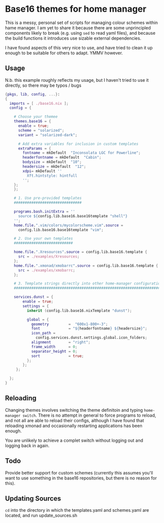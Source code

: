 # Base16 themes for home manager

This is a messy, personal set of scripts for managing colour schemes within
hame manager. I am yet to share it because there are some unprincipled
components likely to break (e.g. using `sed` to read yaml files), and because
the build functions it introduces use sizable external dependencies.

I have found aspects of this very nice to use, and have tried to clean it up
enough to be suitable for others to adapt. YMMV however.

## Usage

N.b. this example roughly reflects my usage, but I haven't tried to use it
directly, so there may be typos / bugs

```nix
{pkgs, lib, config, ...}:
{
  imports = [ ./base16.nix ];
  config = {

    # Choose your themee
    themes.base16 = {
      enable = true;
      scheme = "solarized";
      variant = "solarized-dark";

      # Add extra variables for inclusion in custom templates
      extraParams = {
        fontname = mkDefault  "Inconsolata LGC for Powerline";
        headerfontname = mkDefault  "Cabin";
        bodysize = mkDefault  "10";
        headersize = mkDefault  "12";
        xdpi= mkDefault ''
          Xft.hintstyle: hintfull
        '';
    };
    };

    # 1. Use pre-provided templates
    ###############################

    programs.bash.initExtra = ''
      source ${config.lib.base16.base16template "shell"}
    '';
    home.file.".vim/colors/mycolorscheme.vim".source =
      config.lib.base16.base16template "vim";

    # 2. Use your own templates
    ###########################

    home.file.".Xresources".source = config.lib.base16.template {
      src = ./examples/Xresources;
    };
    home.file.".xmonad/xmobarrc".source = config.lib.base16.template {
      src = ./examples/xmobarrc;
    };

    # 3. Template strings directly into other home-manager configuration
    ####################################################################

    services.dunst = {
        enable = true;
        settings = {
          inherit (config.lib.base16.nixTemplate "dunst");

          global = {
            geometry         =  "600x1-800+-3";
            font             = "${headerfontname} ${headersize}";
            icon_path =
              config.services.dunst.settings.global.icon_folders;
            alignment        = "right";
            frame_width      = 0;
            separator_height = 0;
            sort             = true;
          };
        };
     };

  };
}
```

## Reloading

Changing themes involves switching the theme definitoin and typing
`home-manager switch`. There is no attempt in general to force programs to
reload, and not all are able to reload their configs, although I have found
that reloading xmonad and occasionally restarting applications has been
enough.

You are unlikely to achieve a complet switch without logging out and logging back
in again.

## Todo

Provide better support for custom schemes (currently this assumes you'll
want to use something in the base16 repositories, but there is no reason
for this).

## Updating Sources

`cd` into the directory in which the templates.yaml and schemes.yaml are
located, and run update_sources.sh
